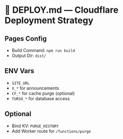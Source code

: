 # 🚀 DEPLOY.md — Cloudflare Deployment Strategy

## Pages Config
- Build Command: `npm run build`
- Output Dir: `dist/`

## ENV Vars
- `SITE_URL`
- `X_*` for announcements
- `CF_*` for cache purge (optional)
- `TURSO_*` for database access

## Optional
- Bind KV: `PURGE_HISTORY`
- Add Worker route for `/functions/purge`
